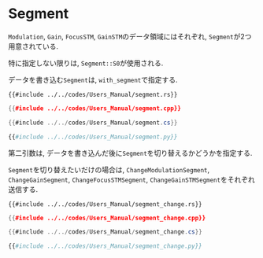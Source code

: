 # Segment

`Modulation`, `Gain`, `FocusSTM`, `GainSTM`のデータ領域にはそれぞれ, `Segment`が2つ用意されている.

特に指定しない限りは, `Segment::S0`が使用される.

データを書き込む`Segment`は, `with_segment`で指定する.

```rust,edition2021
{{#include ../../codes/Users_Manual/segment.rs}}
```

```cpp
{{#include ../../codes/Users_Manual/segment.cpp}}
```

```cs
{{#include ../../codes/Users_Manual/segment.cs}}
```

```python
{{#include ../../codes/Users_Manual/segment.py}}
```

第二引数は, データを書き込んだ後に`Segment`を切り替えるかどうかを指定する.

`Segment`を切り替えたいだけの場合は, `ChangeModulationSegment`, `ChangeGainSegment`, `ChangeFocusSTMSegment`, `ChangeGainSTMSegment`をそれぞれ送信する.

```rust,edition2021
{{#include ../../codes/Users_Manual/segment_change.rs}}
```

```cpp
{{#include ../../codes/Users_Manual/segment_change.cpp}}
```

```cs
{{#include ../../codes/Users_Manual/segment_change.cs}}
```

```python
{{#include ../../codes/Users_Manual/segment_change.py}}
```
